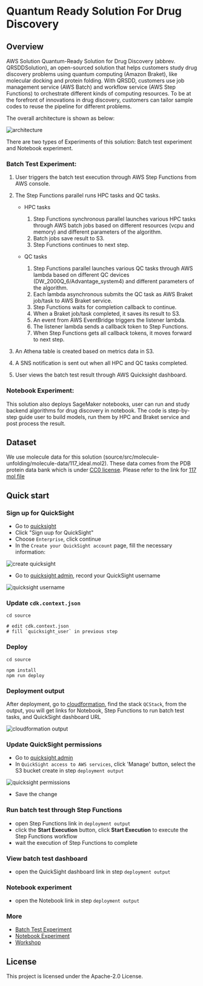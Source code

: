 # Quantum Ready Solution For Drug Discovery

## Overview 

AWS Solution Quantum-Ready Solution for Drug Discovery (abbrev. QRSDDSolution), an open-sourced solution that helps customers study drug discovery problems using quantum computing (Amazon Braket), like molecular docking and protein folding. With QRSDD, customers use job management service (AWS Batch) and workflow service (AWS Step Functions) to orchestrate different kinds of computing resources. To be at the forefront of innovations in drug discovery, customers can tailor sample codes to reuse the pipeline for different problems.

The overall architecture is shown as below:

![architecture](./docs/en/images/architecture.png)

There are two types of Experiments of this solution: Batch test experiment and Notebook experiment.

### Batch Test Experiment:

1. User triggers the batch test execution through AWS Step Functions from AWS console.

1. The Step Functions parallel runs HPC tasks and QC tasks.

   - HPC tasks
      1. Step Functions synchronous parallel launches various HPC tasks through AWS batch jobs based on different resources (vcpu and memory) and different parameters of the algorithm.
      1. Batch jobs save result to S3.
      1. Step Functions continues to next step.
  
   - QC tasks
     1. Step Functions parallel launches various QC tasks through AWS lambda based on different QC devices (DW_2000Q_6/Advantage_system4) and different parameters of the algorithm.
     1. Each lambda asynchronous submits the QC task as AWS Braket job/task to AWS Braket service. 
     1. Step Functions waits for completion callback to continue.
     1. When a Braket job/task completed, it saves its result to S3.
     1. An event from AWS EventBridge triggers the listener lambda.
     1. The listener lambda sends a callback token to Step Functions.
     1. When Step Functions gets all callback tokens, it moves forward to next step.

1. An Athena table is created based on metrics data in S3.

1. A SNS notification is sent out when all HPC and QC tasks completed.

1. User views the batch test result through AWS Quicksight dashboard.

### Notebook Experiment:

This solution also deploys SageMaker notebooks, user can run and study backend algorithms for drug discovery in notebook. The code is step-by-step guide user to build models, run them by HPC and Braket service and post process the result. 

## Dataset

We use molecule data for this solution (source/src/molecule-unfolding/molecule-data/117_ideal.mol2). These data comes from the PDB protein data bank which is under [CC0 license](https://www.rcsb.org/pages/usage-policy). Please refer to the link for [117 mol file](https://www.rcsb.org/ligand/117)

## Quick start

### Sign up for QuickSight
   - Go to [quicksight](https://quicksight.aws.amazon.com/sn/start)
   - Click "Sign uup for QuickSight"
   - Choose `Enterprise`, click continue
   - In the `Create your QuickSight account` page, fill the necessary information:
   
   ![create quicksight](./docs/en/images/create_quicksight.png) 
   
   - Go to [quicksight admin](https://us-east-1.quicksight.aws.amazon.com/sn/admin), record your QuickSight username
   
   ![quicksight username](./docs/en/images/quicksight_username.png)    

### Update `cdk.context.json`

```shell
cd source

# edit cdk.context.json
# fill `quicksight_user` in previous step

```

### Deploy 

```shell
cd source

npm install
npm run deploy

```

### Deployment output

 After deployment, go to [cloudformation](https://console.aws.amazon.com/cloudformation/home), find the stack `QCStack`, from the output, you will get links for Notebook, Step Functions to run batch test tasks, and QuickSight dashboard URL

![cloudformation output](./docs/en/images/deploy_output.png)   


### Update QuickSight permissions

 - Go to [quicksight admin](https://us-east-1.quicksight.aws.amazon.com/sn/admin#aws) 
 - In `QuickSight access to AWS services`, click 'Manage' button, select the S3 bucket create in step `deployment output`

![quicksight permissions](./docs/en/images/quicksight_perm.png) 

 - Save the change 


### Run batch test through Step Functions

 -  open Step Functions link in `deployment output`
 -  click the **Start Execution** button, click **Start Execution** to execute the Step Functions workflow
 -  wait the execution of Step Functions to complete

### View batch test dashboard

 - open the QuickSight dashboard link in step `deployment output`

### Notebook experiment 

 - open the Notebook link in step `deployment output`



### More 
 - [Batch Test Experiment](./docs/en/workshop/a-molecule-unfolding/batch-test.md) 
 - [Notebook Experiment](./docs/en/notebook.md) 
 - [Workshop](./docs/en/workshop) 



## License
This project is licensed under the Apache-2.0 License.
